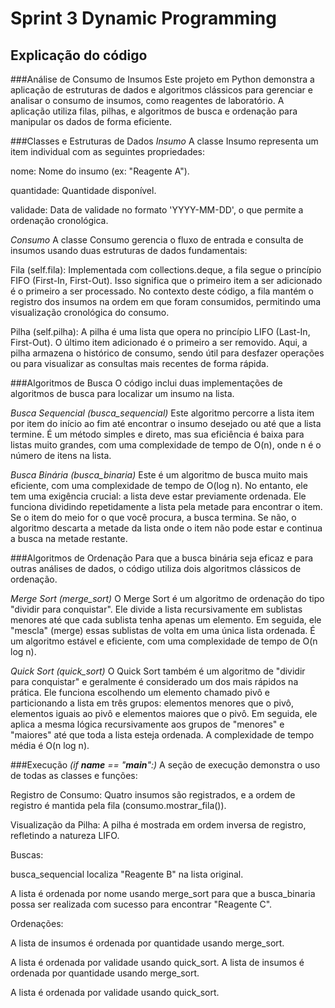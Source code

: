 # Sprint 3 Dynamic Programming

## Explicação do código

###Análise de Consumo de Insumos
Este projeto em Python demonstra a aplicação de estruturas de dados e algoritmos clássicos para gerenciar e analisar o consumo de insumos, como reagentes de laboratório. A aplicação utiliza filas, pilhas, e algoritmos de busca e ordenação para manipular os dados de forma eficiente.

###Classes e Estruturas de Dados
*Insumo*
A classe Insumo representa um item individual com as seguintes propriedades:

nome: Nome do insumo (ex: "Reagente A").

quantidade: Quantidade disponível.

validade: Data de validade no formato 'YYYY-MM-DD', o que permite a ordenação cronológica.

*Consumo*
A classe Consumo gerencia o fluxo de entrada e consulta de insumos usando duas estruturas de dados fundamentais:

Fila (self.fila): Implementada com collections.deque, a fila segue o princípio FIFO (First-In, First-Out). Isso significa que o primeiro item a ser adicionado é o primeiro a ser processado. No contexto deste código, a fila mantém o registro dos insumos na ordem em que foram consumidos, permitindo uma visualização cronológica do consumo.

Pilha (self.pilha): A pilha é uma lista que opera no princípio LIFO (Last-In, First-Out). O último item adicionado é o primeiro a ser removido. Aqui, a pilha armazena o histórico de consumo, sendo útil para desfazer operações ou para visualizar as consultas mais recentes de forma rápida.

###Algoritmos de Busca
O código inclui duas implementações de algoritmos de busca para localizar um insumo na lista.

*Busca Sequencial (busca_sequencial)*
Este algoritmo percorre a lista item por item do início ao fim até encontrar o insumo desejado ou até que a lista termine. É um método simples e direto, mas sua eficiência é baixa para listas muito grandes, com uma complexidade de tempo de O(n), onde n é o número de itens na lista.

*Busca Binária (busca_binaria)*
Este é um algoritmo de busca muito mais eficiente, com uma complexidade de tempo de O(log n). No entanto, ele tem uma exigência crucial: a lista deve estar previamente ordenada. Ele funciona dividindo repetidamente a lista pela metade para encontrar o item. Se o item do meio for o que você procura, a busca termina. Se não, o algoritmo descarta a metade da lista onde o item não pode estar e continua a busca na metade restante.

###Algoritmos de Ordenação
Para que a busca binária seja eficaz e para outras análises de dados, o código utiliza dois algoritmos clássicos de ordenação.

*Merge Sort (merge_sort)*
O Merge Sort é um algoritmo de ordenação do tipo "dividir para conquistar". Ele divide a lista recursivamente em sublistas menores até que cada sublista tenha apenas um elemento. Em seguida, ele "mescla" (merge) essas sublistas de volta em uma única lista ordenada. É um algoritmo estável e eficiente, com uma complexidade de tempo de O(n log n).

*Quick Sort (quick_sort)*
O Quick Sort também é um algoritmo de "dividir para conquistar" e geralmente é considerado um dos mais rápidos na prática. Ele funciona escolhendo um elemento chamado pivô e particionando a lista em três grupos: elementos menores que o pivô, elementos iguais ao pivô e elementos maiores que o pivô. Em seguida, ele aplica a mesma lógica recursivamente aos grupos de "menores" e "maiores" até que toda a lista esteja ordenada. A complexidade de tempo média é O(n log n).

###Execução *(if __name__ == "__main__":)*
A seção de execução demonstra o uso de todas as classes e funções:

Registro de Consumo: Quatro insumos são registrados, e a ordem de registro é mantida pela fila (consumo.mostrar_fila()).

Visualização da Pilha: A pilha é mostrada em ordem inversa de registro, refletindo a natureza LIFO.

Buscas:

busca_sequencial localiza "Reagente B" na lista original.

A lista é ordenada por nome usando merge_sort para que a busca_binaria possa ser realizada com sucesso para encontrar "Reagente C".

Ordenações:

A lista de insumos é ordenada por quantidade usando merge_sort.

A lista é ordenada por validade usando quick_sort.
A lista de insumos é ordenada por quantidade usando merge_sort.

A lista é ordenada por validade usando quick_sort.
